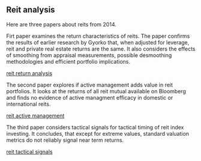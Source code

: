 ## Reit analysis

Here are three papers about reits from 2014.

Firt paper examines the return characteristics of reits.  The paper confirms the results of earlier research by Gyorko that, when adjusted for leverage, reit and private real estate returns are the same.  It also considers the effects of smoothing from appraisal measurements, possible desmoothing methodologies and efficient portfolio implications.

[reit return analysis](https://github.com/karlp-asrs/reit-analysis/blob/master/reits_1.pdf)

The second paper explores if active management adds value in reit portfolios.  It looks at the returns of all reit mutual available on Bloomberg and finds no evidence of active managment efficacy in domestic or international reits.

[reit active management](https://github.com/karlp-asrs/reit-analysis/blob/master/reits_2.pdf)

The third paper considers tactical signals for tactical timing of reit index investing.  It concludes, that except for extreme values, standard valuation metrics do not reliably signal near term returns.

[reit tactical signals](https://github.com/karlp-asrs/reit-analysis/blob/master/reit_3.pdf)

